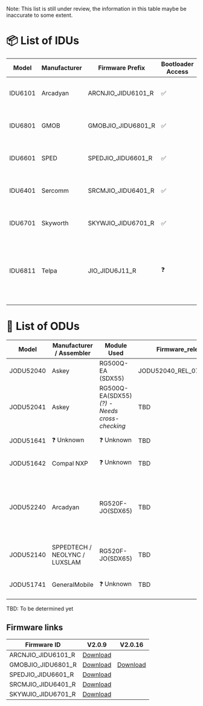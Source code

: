 
Note: This list is still under review, the information in this table maybe be inaccurate to some extent. 

# 📦 List of IDUs

| Model   | Manufacturer | Firmware Prefix    | Bootloader Access | DebugPorts | RootAccess | Openwrt_version | Known Issues ?                                          |
| ------- | ------------ | ------------------ | ----------------- | ---------- | ---------- | --------------- | ------------------------------------------------------- |
| IDU6101 | Arcadyan     | ARCNJIO_JIDU6101_R | ✅                 | uart       | ✅          | 21.02-SNAPSHOT  | 160mhz wont work on fw v2.0.9                           |
| IDU6801 | GMOB         | GMOBJIO_JIDU6801_R | ✅                 | uart       | ✅          | 21.02-SNAPSHOT  | 160mhz wont work on fw v2.0.9                           |
| IDU6601 | SPED         | SPEDJIO_JIDU6601_R | ✅                 | uart       | ✅          | 21.02-SNAPSHOT  | 160mhz wont work on fw v2.0.9                           |
| IDU6401 | Sercomm      | SRCMJIO_JIDU6401_R | ✅                 | uart       | ✅          | 21.02-SNAPSHOT  | 160mhz wont work on fw v2.0.9                           |
| IDU6701 | Skyworth     | SKYWJIO_JIDU6701_R | ✅                 | uart       | ✅          | 21.02-SNAPSHOT  | 160mhz wont work on fw v2.0.9                           |
| IDU6811 | Telpa        | JIO_JIDU6J11_R     | ❓                 | uart       | ✅          | 19.07-SNAPSHOT  | Some users faced setting not persisting across reboots. |
|         |              |                    |                   |            |            |                 |                                                         |

# 📡 List of ODUs

| Model     | Manufacturer / Assembler      | Module Used                                   | Firmware_release         | DebugPorts                         | RootAccess                   | Extra Info                                           |
| --------- | ----------------------------- | --------------------------------------------- | ------------------------ | ---------------------------------- | ---------------------------- | ---------------------------------------------------- |
| JODU52040 | Askey                         | RG500Q-EA (SDX55)                             | JODU52040_REL_07_27_00_S | uart✅ usb✅                         | yes✅, via usb -> adb -> ssh  |                                                      |
| JODU52041 | Askey                         | RG500Q-EA(SDX55) _(?) - Needs cross-checking_ | TBD                      | uart✅ usb✅                         | yes✅, via usb -> adb -> ssh  |                                                      |
| JODU51641 | ❓ Unknown                     | ❓ Unknown                                     | TBD                      | uart❓ usb❓                         | Not yet, Unconfirmed❓        |                                                      |
| JODU51642 | Compal NXP                    | ❓ Unknown                                     | TBD                      | uart✅ usb❌(unknown, driver)        | Not yet, Console locked      |                                                      |
| JODU52240 | Arcadyan                      | RG520F-JO(SDX65)                              | TBD                      | uart❓ usb❓                         | Not yet, Unconfirmed❓        | Latest FW updates have disabled the webui abilities. |
| JODU52140 | SPPEDTECH / NEOLYNC / LUXSLAM | RG520F-JO(SDX65)                              | TBD                      | uart✅ usb❌(doesnt expose any port) | Not yet, Console locked      |                                                      |
| JODU51741 | GeneralMobile                 | ❓ Unknown                                     | TBD                      | uart❓ usb✅(exposes only fastboot)  | Not yet, only Fastboot works |                                                      |

TBD: To be determined yet 

## Firmware links

| Firmware ID        | V2.0.9                                                                                | V2.0.16                                                            |
| ------------------ | ------------------------------------------------------------------------------------- | ------------------------------------------------------------------ |
| ARCNJIO_JIDU6101_R | [Download](https://mega.nz/file/q9oURIQb#--QU1QC0MsjTGuY_jh0NIB0XVuEL5Qh7fsrgT34bGCM) |                                                                    |
| GMOBJIO_JIDU6801_R | [Download](https://mega.nz/file/fhJi3BiZ#Dp_WtubqyFGhrk33rYGgdKgQUw7ax0FmUHaisNYmyd8) | [Download](https://mega.nz/folder/31YTlSbI#Ar-aQK605GZqI_1zc_PZtw) |
| SPEDJIO_JIDU6601_R | [Download](https://mega.nz/file/T5g03aLZ#AGr7fBJDbpa0dLXrL-bAdALjEBgAT1wVzL7ncA0RJq8) |                                                                    |
| SRCMJIO_JIDU6401_R | [Download](https://mega.nz/file/Pkh0SbpB#kBpW7ls7Y2GJ7Y47DmgzzHNd-OCBSEBUoMblwyovp_E) |                                                                    |
| SKYWJIO_JIDU6701_R | [Download](https://mega.nz/file/LgYkUTBJ#btKP77FlbvokfYR0mmBQCQEtCoLaAkIqjt7SpdKoiBI) |                                                                    |

